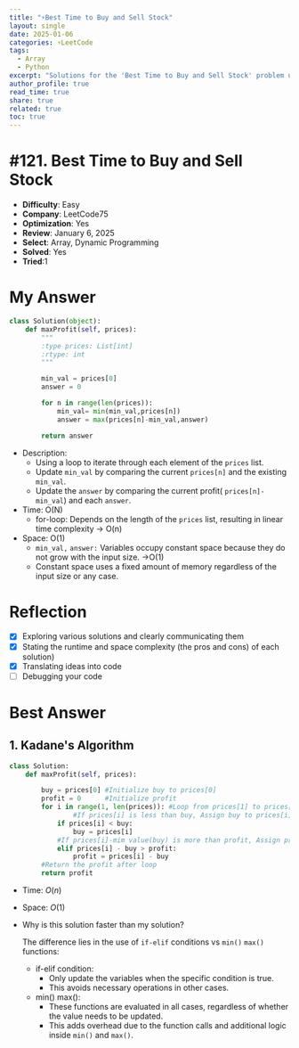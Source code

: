 ```yaml
---
title: "⚡Best Time to Buy and Sell Stock"
layout: single
date: 2025-01-06
categories: ⚡LeetCode
tags: 
  - Array
  - Python
excerpt: "Solutions for the 'Best Time to Buy and Sell Stock' problem using Python and array."
author_profile: true
read_time: true
share: true
related: true
toc: true
---
```

# #121. Best Time to Buy and Sell Stock

- **Difficulty**: Easy
- **Company**: LeetCode75
- **Optimization**:  Yes
- **Review**: January 6, 2025
- **Select**: Array, Dynamic Programming
- **Solved**: Yes
- **Tried**:1

# My Answer

```python
class Solution(object):
    def maxProfit(self, prices):
        """
        :type prices: List[int]
        :rtype: int
        """

        min_val = prices[0]
        answer = 0

        for n in range(len(prices)):
            min_val= min(min_val,prices[n])
            answer = max(prices[n]-min_val,answer)

        return answer
```

- Description:
    - Using a loop to iterate through each element of the `prices` list.
    - Update `min_val` by comparing the current `prices[n]` and the existing `min_val`.
    - Update the `answer` by comparing the current profit( `prices[n]-min_val`) and each `answer`.
- Time: O(N)
    - for-loop: Depends on the length of the `prices` list, resulting in linear time complexity → O(n)
- Space: O(1)
    - `min_val,` `answer:` Variables occupy constant space because they do not grow with the input size. →O(1)
    - Constant space uses a fixed amount of memory regardless of the input size or any case.

# Reflection

- [x]  Exploring various solutions and clearly communicating them
- [x]  Stating the runtime and space complexity (the pros and cons) of each solution)
- [x]  Translating ideas into code
- [ ]  Debugging your code

# Best Answer

## 1. **Kadane's Algorithm**

```python
class Solution:
    def maxProfit(self, prices):

        buy = prices[0] #Initialize buy to prices[0]
        profit = 0      #Initialize profit 
        for i in range(1, len(prices)): #Loop from prices[1] to prices[len(prices)-1]
		        #If prices[i] is less than buy, Assign buy to prices[i]
            if prices[i] < buy:
                buy = prices[i]
            #If prices[i]-mim value(buy) is more than profit, Assign profit to that value
            elif prices[i] - buy > profit:
                profit = prices[i] - buy
        #Return the profit after loop 
        return profit
```

- Time: $O(n)$
- Space: $O(1)$
- Why is this solution faster than my solution?
    
    The difference lies in the use of `if-elif` conditions vs `min()` `max()` functions:
    
    - if-elif condition:
        - Only update the variables when the specific condition is true.
        - This avoids necessary operations in other cases.
    - min() max():
        - These functions are evaluated in all cases, regardless of whether the value needs to be updated.
        - This adds overhead due to the function calls and additional logic inside `min()` and `max()`.
